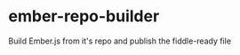 ember-repo-builder
==================

Build Ember.js from it's repo and publish the fiddle-ready file